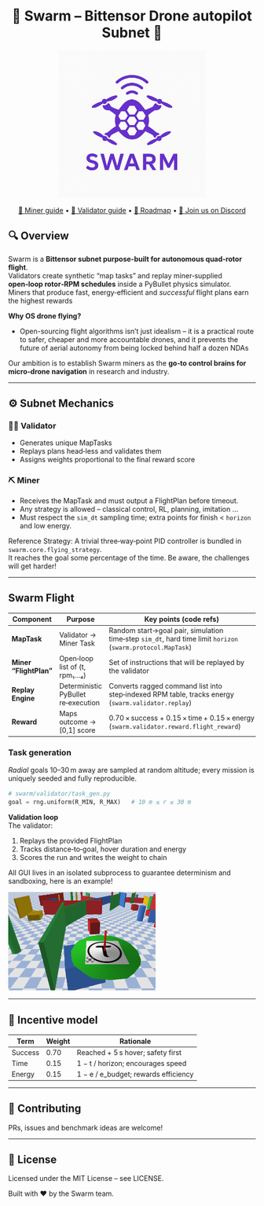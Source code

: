 <div align="center">
  <h1>🐝 <strong>Swarm</strong> – Bittensor Drone autopilot Subnet 🐝</h1>
  <img src="swarm/assets/swarm.png" alt="Swarm"  width="300">
  <p>
    <a href="docs/miner.md">🚀 Miner guide</a> &bull;
    <a href="docs/validator.md">🔐 Validator guide</a> &bull;
    <a href="docs/roadmap.md">🔐 Roadmap</a> &bull;
    <a href="https://discord.com/channels/799672011265015819/1385341501130801172">💬 Join us on Discord</a>
  </p>
</div>

## 🔍 Overview
Swarm is a **Bittensor subnet purpose‑built for autonomous quad‑rotor flight**.  
Validators create synthetic “map tasks” and replay miner‑supplied **open‑loop rotor‑RPM schedules** inside a PyBullet physics simulator.  
Miners that produce fast, energy‑efficient and *successful* flight plans earn the highest rewards

**Why OS drone flying?**

- Open-sourcing flight algorithms isn’t just idealism – it is a practical route to safer, cheaper and more accountable drones, and it prevents the future of aerial autonomy from being locked behind half a dozen NDAs

Our ambition is to establish Swarm miners as the **go‑to control brains for micro‑drone navigation** in research and industry.

---
## ⚙️ Subnet Mechanics

### 🧑‍🏫 Validator

- Generates unique MapTasks  
- Replays plans head‑less and validates them
- Assigns weights proportional to the final reward score

### ⛏️ Miner

- Receives the MapTask and must output a FlightPlan before timeout.  
- Any strategy is allowed – classical control, RL, planning, imitation …  
- Must respect the `sim_dt` sampling time; extra points for finish < `horizon` and low energy.

Reference Strategy: A trivial three‑way‑point PID controller is bundled in `swarm.core.flying_strategy`.  
It reaches the goal some percentage of the time. Be aware, the challenges will get harder!

---

## Swarm Flight

| Component             | Purpose                           | Key points (code refs)                                                      |
|-----------------------|-----------------------------------|------------------------------------------------------------------------------|
| **MapTask**           | Validator → Miner Task         | Random start→goal pair, simulation time‑step `sim_dt`, hard time limit `horizon` (`swarm.protocol.MapTask`) |
| **Miner “FlightPlan”**| Open‑loop list of (t, rpm₁…₄)     | Set of instructions that will be replayed by the validator |
| **Replay Engine**     | Deterministic PyBullet re‑execution | Converts ragged command list into step‑indexed RPM table, tracks energy (`swarm.validator.replay`) |
| **Reward**            | Maps outcome → [0,1] score        | 0.70 × success + 0.15 × time + 0.15 × energy (`swarm.validator.reward.flight_reward`) |

### Task generation

*Radial* goals 10–30 m away are sampled at random altitude; every mission is uniquely seeded and fully reproducible.

```python
# swarm/validator/task_gen.py
goal = rng.uniform(R_MIN, R_MAX)   # 10 m ≤ r ≤ 30 m
```

**Validation loop**  
The validator:

1. Replays the provided FlightPlan
2. Tracks distance‑to‑goal, hover duration and energy
3. Scores the run and writes the weight to chain

All GUI lives in an isolated subprocess to guarantee determinism and sandboxing, here is an example!

<img src="swarm/assets/drone_image.png" alt="Drone"  width="300">

---

## 🎯 Incentive model

| Term        | Weight | Rationale                               |
|-------------|--------|-----------------------------------------|
| Success     | 0.70   | Reached + 5 s hover; safety first       |
| Time        | 0.15   | 1 − t / horizon; encourages speed       |
| Energy      | 0.15   | 1 − e / e_budget; rewards efficiency    |

---

## 🤝 Contributing
PRs, issues and benchmark ideas are welcome!  

---

## 📜 License
Licensed under the MIT License – see LICENSE.

Built with ❤️ by the Swarm team.
